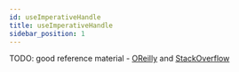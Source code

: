 ```yaml
---
id: useImperativeHandle
title: useImperativeHandle
sidebar_position: 1
---
```


TODO: good reference material - [OReilly](https://learning.oreilly.com/videos/react-the/9781801812603/9781801812603-video10_19/) and [StackOverflow](https://stackoverflow.com/questions/57005663/when-to-use-useimperativehandle-uselayouteffect-and-usedebugvalue)
